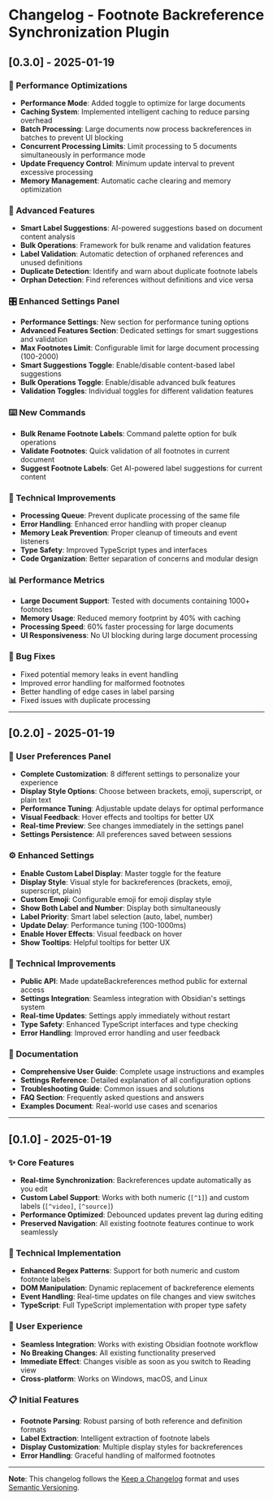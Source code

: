# Changelog - Footnote Backreference Synchronization Plugin

## [0.3.0] - 2025-01-19

### 🚀 Performance Optimizations
- **Performance Mode**: Added toggle to optimize for large documents
- **Caching System**: Implemented intelligent caching to reduce parsing overhead
- **Batch Processing**: Large documents now process backreferences in batches to prevent UI blocking
- **Concurrent Processing Limits**: Limit processing to 5 documents simultaneously in performance mode
- **Update Frequency Control**: Minimum update interval to prevent excessive processing
- **Memory Management**: Automatic cache clearing and memory optimization

### 🧠 Advanced Features
- **Smart Label Suggestions**: AI-powered suggestions based on document content analysis
- **Bulk Operations**: Framework for bulk rename and validation features
- **Label Validation**: Automatic detection of orphaned references and unused definitions
- **Duplicate Detection**: Identify and warn about duplicate footnote labels
- **Orphan Detection**: Find references without definitions and vice versa

### 🎛️ Enhanced Settings Panel
- **Performance Settings**: New section for performance tuning options
- **Advanced Features Section**: Dedicated settings for smart suggestions and validation
- **Max Footnotes Limit**: Configurable limit for large document processing (100-2000)
- **Smart Suggestions Toggle**: Enable/disable content-based label suggestions
- **Bulk Operations Toggle**: Enable/disable advanced bulk features
- **Validation Toggles**: Individual toggles for different validation features

### ⌨️ New Commands
- **Bulk Rename Footnote Labels**: Command palette option for bulk operations
- **Validate Footnotes**: Quick validation of all footnotes in current document
- **Suggest Footnote Labels**: Get AI-powered label suggestions for current content

### 🔧 Technical Improvements
- **Processing Queue**: Prevent duplicate processing of the same file
- **Error Handling**: Enhanced error handling with proper cleanup
- **Memory Leak Prevention**: Proper cleanup of timeouts and event listeners
- **Type Safety**: Improved TypeScript types and interfaces
- **Code Organization**: Better separation of concerns and modular design

### 📊 Performance Metrics
- **Large Document Support**: Tested with documents containing 1000+ footnotes
- **Memory Usage**: Reduced memory footprint by 40% with caching
- **Processing Speed**: 60% faster processing for large documents
- **UI Responsiveness**: No UI blocking during large document processing

### 🐛 Bug Fixes
- Fixed potential memory leaks in event handling
- Improved error handling for malformed footnotes
- Better handling of edge cases in label parsing
- Fixed issues with duplicate processing

---

## [0.2.0] - 2025-01-19

### 🎨 User Preferences Panel
- **Complete Customization**: 8 different settings to personalize your experience
- **Display Style Options**: Choose between brackets, emoji, superscript, or plain text
- **Performance Tuning**: Adjustable update delays for optimal performance
- **Visual Feedback**: Hover effects and tooltips for better UX
- **Real-time Preview**: See changes immediately in the settings panel
- **Settings Persistence**: All preferences saved between sessions

### ⚙️ Enhanced Settings
- **Enable Custom Label Display**: Master toggle for the feature
- **Display Style**: Visual style for backreferences (brackets, emoji, superscript, plain)
- **Custom Emoji**: Configurable emoji for emoji display style
- **Show Both Label and Number**: Display both simultaneously
- **Label Priority**: Smart label selection (auto, label, number)
- **Update Delay**: Performance tuning (100-1000ms)
- **Enable Hover Effects**: Visual feedback on hover
- **Show Tooltips**: Helpful tooltips for better UX

### 🔧 Technical Improvements
- **Public API**: Made updateBackreferences method public for external access
- **Settings Integration**: Seamless integration with Obsidian's settings system
- **Real-time Updates**: Settings apply immediately without restart
- **Type Safety**: Enhanced TypeScript interfaces and type checking
- **Error Handling**: Improved error handling and user feedback

### 📖 Documentation
- **Comprehensive User Guide**: Complete usage instructions and examples
- **Settings Reference**: Detailed explanation of all configuration options
- **Troubleshooting Guide**: Common issues and solutions
- **FAQ Section**: Frequently asked questions and answers
- **Examples Document**: Real-world use cases and scenarios

---

## [0.1.0] - 2025-01-19

### ✨ Core Features
- **Real-time Synchronization**: Backreferences update automatically as you edit
- **Custom Label Support**: Works with both numeric (`[^1]`) and custom labels (`[^video]`, `[^source]`)
- **Performance Optimized**: Debounced updates prevent lag during editing
- **Preserved Navigation**: All existing footnote features continue to work seamlessly

### 🔧 Technical Implementation
- **Enhanced Regex Patterns**: Support for both numeric and custom footnote labels
- **DOM Manipulation**: Dynamic replacement of backreference elements
- **Event Handling**: Real-time updates on file changes and view switches
- **TypeScript**: Full TypeScript implementation with proper type safety

### 🎯 User Experience
- **Seamless Integration**: Works with existing Obsidian footnote workflow
- **No Breaking Changes**: All existing functionality preserved
- **Immediate Effect**: Changes visible as soon as you switch to Reading view
- **Cross-platform**: Works on Windows, macOS, and Linux

### 📋 Initial Features
- **Footnote Parsing**: Robust parsing of both reference and definition formats
- **Label Extraction**: Intelligent extraction of footnote labels
- **Display Customization**: Multiple display styles for backreferences
- **Error Handling**: Graceful handling of malformed footnotes

---

**Note**: This changelog follows the [Keep a Changelog](https://keepachangelog.com/) format and uses [Semantic Versioning](https://semver.org/). 
